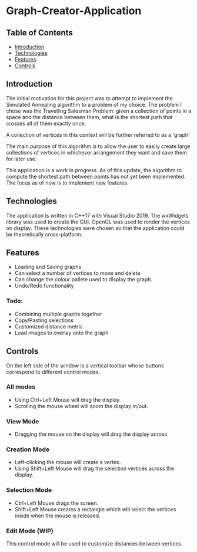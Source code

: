 # Graph-Creator-Application

## Table of Contents
* [Introduction](introduction)
* [Technologies](technologies)
* [Features](features)
* [Controls](controls)

## Introduction
The initial motivation for this project was to attempt to implement the Simulated Annealing algorithm to a
problem of my choice. The problem I chose was the Travelling Salesman Problem: given a collection of points 
in a space and the distance between them, what is the shortest path that crosses all of them exactly once.

A collection of vertices in this context will be further referred to as a 'graph'

The main purpose of this algorithm is to allow the user to easily create large collections of vertices in
whichever arrangement they want and save them for later use.

This application is a work in progress.
As of this update, the algorithm to compute the shortest path between points has not yet been implemented. 
The focus as of now is to implement new features.

## Technologies
The application is written in C++17 with Visual Studio 2019.
The wxWidgets library was used to create the GUI.
OpenGL was used to render the vertices on display.
These technologies were chosen so that the application could be theoretically cross-platform.

## Features
* Loading and Saving graphs
* Can select a number of vertices to move and delete
* Can change the colour pallete used to display the graph.
* Undo/Redo functionality

### Todo:
* Combining multiple graphs together
* Copy/Pasting selections
* Customized distance metric
* Load images to overlay onto the graph

## Controls
On the left side of the window is a vertical toolbar whose buttons correspond to different control modes.

### All modes
* Using Ctrl+Left Mouse will drag the display.
* Scrolling the mouse wheel will zoom the display in/out.
### View Mode
* Dragging the mouse on the display will drag the display across.
### Creation Mode
* Left-clicking the mouse will create a vertex.
* Using Shift+Left Mouse will drag the selection vertices across the display.
### Selection Mode
* Ctrl+Left Mouse drags the screen.
* Shift+Left Mouse creates a rectangle which will select the vertices inside when the mouse is released.
### Edit Mode (WIP)
This control mode will be used to customize distances between vertices.
